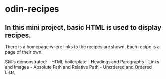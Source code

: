 # odin-recipes
## In this mini project, basic HTML is used to display recipes.
There is a homepage where links to the recipes are shown. 
Each recipe is a page of their own.

Skills demonstrated:
    - HTML boilerplate
    - Headings and Paragraphs
    - Links and Images
    - Absolute Path and Relative Path
    - Unordered and Ordered Lists